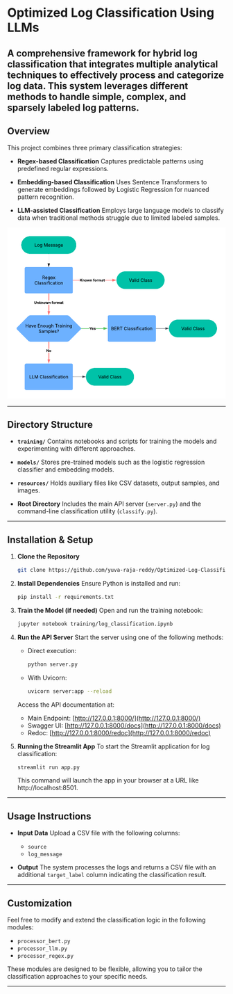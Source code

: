 # Optimized Log Classification Using LLMs
A comprehensive framework for hybrid log classification that integrates multiple analytical techniques to effectively process and categorize log data.
This system leverages different methods to handle simple, complex, and sparsely labeled log patterns.
 ---

## Overview

This project combines three primary classification strategies:

- **Regex-based Classification**
  Captures predictable patterns using predefined regular expressions.

- **Embedding-based Classification**
  Uses Sentence Transformers to generate embeddings followed by Logistic Regression for nuanced pattern recognition.

- **LLM-assisted Classification**
  Employs large language models to classify data when traditional methods struggle due to limited labeled samples.

![System Architecture](resources/arch.png)

---

## Directory Structure

- **`training/`**
  Contains notebooks and scripts for training the models and experimenting with different approaches.

- **`models/`**
  Stores pre-trained models such as the logistic regression classifier and embedding models.

- **`resources/`**
  Holds auxiliary files like CSV datasets, output samples, and images.

- **Root Directory**
  Includes the main API server (`server.py`) and the command-line classification utility (`classify.py`).

---

## Installation & Setup

1. **Clone the Repository**
   ```bash
   git clone https://github.com/yuva-raja-reddy/Optimized-Log-Classification-Using-LLMs.git
   ```

2. **Install Dependencies**
   Ensure Python is installed and run:
   ```bash
   pip install -r requirements.txt
   ```

3. **Train the Model (if needed)**
   Open and run the training notebook:
   ```bash
   jupyter notebook training/log_classification.ipynb
   ```

4. **Run the API Server**
   Start the server using one of the following methods:
   - Direct execution:
     ```bash
     python server.py
     ```
   - With Uvicorn:
     ```bash
     uvicorn server:app --reload
     ```
   Access the API documentation at:
   - Main Endpoint: [http://127.0.0.1:8000/](http://127.0.0.1:8000/)
   - Swagger UI: [http://127.0.0.1:8000/docs](http://127.0.0.1:8000/docs)
   - Redoc: [http://127.0.0.1:8000/redoc](http://127.0.0.1:8000/redoc)

5. **Running the Streamlit App**
   To start the Streamlit application for log classification:
   ```bash
   streamlit run app.py
   ```
   This command will launch the app in your browser at a URL like http://localhost:8501.
---

## Usage Instructions

- **Input Data**
  Upload a CSV file with the following columns:
  - `source`
  - `log_message`

- **Output**
  The system processes the logs and returns a CSV file with an additional `target_label` column indicating the classification result.

---

## Customization

Feel free to modify and extend the classification logic in the following modules:
- `processor_bert.py`
- `processor_llm.py`
- `processor_regex.py`

These modules are designed to be flexible, allowing you to tailor the classification approaches to your specific needs.

---
